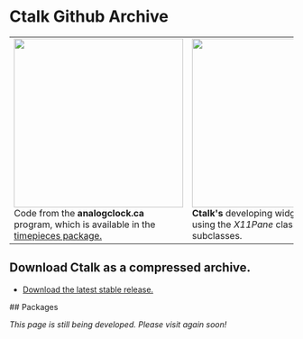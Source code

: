 # Ctalk Github Archive

<table>
<tr>
<td>
<img height="300px" src="https://a.fsdn.com/con/app/proj/ctalk/screenshots/analogclock_sample_2.jpg"/>
<br>Code from the <b>analogclock.ca</b> program, which is available in the <a href="#packages">timepieces package.</a>
</td>
<td>
<img height="300px" src="https://sourceforge.net/p/ctalk/screenshot/filedialog_screenshot_800x600.jpg"/></tc>
<b>Ctalk's</b> developing widget set for X, using the <em>X11Pane</em> class and its subclasses.
</td>
</table>


## Download Ctalk as a compressed archive.
- [Download the latest stable release.](https://github.com/ctalk/ctalk/archive/release.zip)

<section id="packages">
## Packages

*This page is still being developed. Please visit again soon!*
